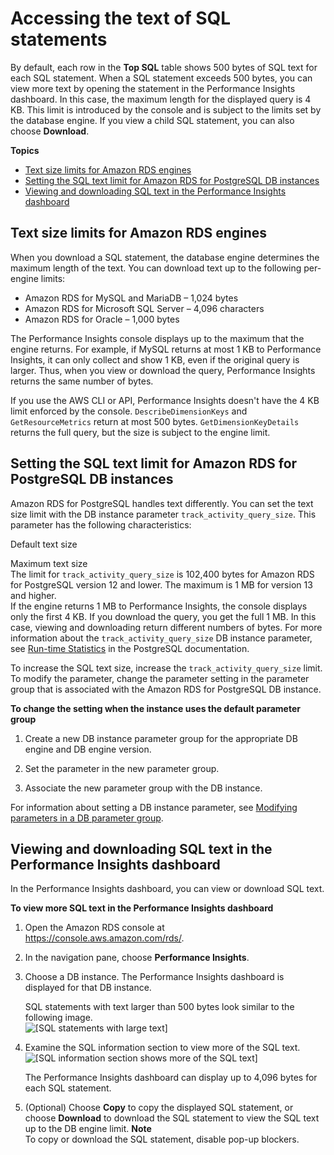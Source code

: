 # Accessing the text of SQL statements<a name="USER_PerfInsights.UsingDashboard.SQLTextSize"></a>

By default, each row in the **Top SQL** table shows 500 bytes of SQL text for each SQL statement\. When a SQL statement exceeds 500 bytes, you can view more text by opening the statement in the Performance Insights dashboard\. In this case, the maximum length for the displayed query is 4 KB\. This limit is introduced by the console and is subject to the limits set by the database engine\. If you view a child SQL statement, you can also choose **Download**\.

**Topics**
+ [Text size limits for Amazon RDS engines](#sql-text-engine-limits)
+ [Setting the SQL text limit for Amazon RDS for PostgreSQL DB instances](#USER_PerfInsights.UsingDashboard.SQLTextLimit)
+ [Viewing and downloading SQL text in the Performance Insights dashboard](#view-download-text)

## Text size limits for Amazon RDS engines<a name="sql-text-engine-limits"></a>

When you download a SQL statement, the database engine determines the maximum length of the text\. You can download text up to the following per\-engine limits:
+ Amazon RDS for MySQL and MariaDB – 1,024 bytes
+ Amazon RDS for Microsoft SQL Server – 4,096 characters
+ Amazon RDS for Oracle – 1,000 bytes

The Performance Insights console displays up to the maximum that the engine returns\. For example, if MySQL returns at most 1 KB to Performance Insights, it can only collect and show 1 KB, even if the original query is larger\. Thus, when you view or download the query, Performance Insights returns the same number of bytes\.

If you use the AWS CLI or API, Performance Insights doesn't have the 4 KB limit enforced by the console\. `DescribeDimensionKeys` and `GetResourceMetrics` return at most 500 bytes\. `GetDimensionKeyDetails` returns the full query, but the size is subject to the engine limit\. 

## Setting the SQL text limit for Amazon RDS for PostgreSQL DB instances<a name="USER_PerfInsights.UsingDashboard.SQLTextLimit"></a>

Amazon RDS for PostgreSQL handles text differently\. You can set the text size limit with the DB instance parameter `track_activity_query_size`\. This parameter has the following characteristics:

Default text size  


Maximum text size  
The limit for `track_activity_query_size` is 102,400 bytes for Amazon RDS for PostgreSQL version 12 and lower\. The maximum is 1 MB for version 13 and higher\.   
If the engine returns 1 MB to Performance Insights, the console displays only the first 4 KB\. If you download the query, you get the full 1 MB\. In this case, viewing and downloading return different numbers of bytes\. For more information about the `track_activity_query_size` DB instance parameter, see [Run\-time Statistics](https://www.postgresql.org/docs/current/runtime-config-statistics.html) in the PostgreSQL documentation\.

To increase the SQL text size, increase the `track_activity_query_size` limit\. To modify the parameter, change the parameter setting in the parameter group that is associated with the Amazon RDS for PostgreSQL DB instance\.

**To change the setting when the instance uses the default parameter group**

1. Create a new DB instance parameter group for the appropriate DB engine and DB engine version\.

1. Set the parameter in the new parameter group\.

1. Associate the new parameter group with the DB instance\.

For information about setting a DB instance parameter, see [Modifying parameters in a DB parameter group](USER_WorkingWithParamGroups.md#USER_WorkingWithParamGroups.Modifying)\.

## Viewing and downloading SQL text in the Performance Insights dashboard<a name="view-download-text"></a>

In the Performance Insights dashboard, you can view or download SQL text\.

**To view more SQL text in the Performance Insights dashboard**

1. Open the Amazon RDS console at [https://console\.aws\.amazon\.com/rds/](https://console.aws.amazon.com/rds/)\.

1. In the navigation pane, choose **Performance Insights**\.

1. Choose a DB instance\. The Performance Insights dashboard is displayed for that DB instance\.

   SQL statements with text larger than 500 bytes look similar to the following image\.  
![\[SQL statements with large text\]](http://docs.aws.amazon.com/AmazonRDS/latest/UserGuide/./images/perf-insights-large-text-1.png)

1. Examine the SQL information section to view more of the SQL text\.  
![\[SQL information section shows more of the SQL text\]](http://docs.aws.amazon.com/AmazonRDS/latest/UserGuide/./images/perf-insights-large-text-2.png)

   The Performance Insights dashboard can display up to 4,096 bytes for each SQL statement\.

1. \(Optional\) Choose **Copy** to copy the displayed SQL statement, or choose **Download** to download the SQL statement to view the SQL text up to the DB engine limit\.
**Note**  
To copy or download the SQL statement, disable pop\-up blockers\. 